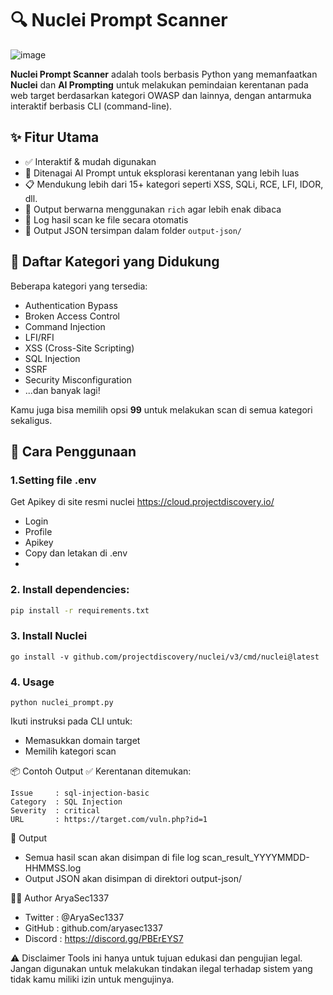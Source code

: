 # 🔍 Nuclei Prompt Scanner

![image](https://github.com/user-attachments/assets/87fe13e4-b488-4a32-9b78-733fbcc2ec57)


**Nuclei Prompt Scanner** adalah tools berbasis Python yang memanfaatkan **Nuclei** dan **AI Prompting** untuk melakukan pemindaian kerentanan pada web target berdasarkan kategori OWASP dan lainnya, dengan antarmuka interaktif berbasis CLI (command-line).

## ✨ Fitur Utama

- ✅ Interaktif & mudah digunakan
- 🤖 Ditenagai AI Prompt untuk eksplorasi kerentanan yang lebih luas
- 📋 Mendukung lebih dari 15+ kategori seperti XSS, SQLi, RCE, LFI, IDOR, dll.
- 🎨 Output berwarna menggunakan `rich` agar lebih enak dibaca
- 📝 Log hasil scan ke file secara otomatis
- 💾 Output JSON tersimpan dalam folder `output-json/`

## 🧠 Daftar Kategori yang Didukung

Beberapa kategori yang tersedia:
- Authentication Bypass
- Broken Access Control
- Command Injection
- LFI/RFI
- XSS (Cross-Site Scripting)
- SQL Injection
- SSRF
- Security Misconfiguration
- ...dan banyak lagi!

Kamu juga bisa memilih opsi **99** untuk melakukan scan di semua kategori sekaligus.

## 🚀 Cara Penggunaan

### 1.Setting file .env
Get Apikey di site resmi nuclei https://cloud.projectdiscovery.io/
- Login
- Profile
- Apikey
- Copy dan letakan di .env
- 
### 2. Install dependencies:

```bash
pip install -r requirements.txt
```

### 3. Install Nuclei
```
go install -v github.com/projectdiscovery/nuclei/v3/cmd/nuclei@latest
```

### 4. Usage
```
python nuclei_prompt.py
```
Ikuti instruksi pada CLI untuk:

- Memasukkan domain target
- Memilih kategori scan

📦 Contoh Output
✅ Kerentanan ditemukan:
```
Issue     : sql-injection-basic
Category  : SQL Injection
Severity  : critical
URL       : https://target.com/vuln.php?id=1
```
📁 Output
- Semua hasil scan akan disimpan di file log scan_result_YYYYMMDD-HHMMSS.log
- Output JSON akan disimpan di direktori output-json/

👨‍💻 Author
AryaSec1337
- Twitter  : @AryaSec1337
- GitHub   : github.com/aryasec1337
- Discord  : https://discord.gg/PBErEYS7

⚠️ Disclaimer
Tools ini hanya untuk tujuan edukasi dan pengujian legal. Jangan digunakan untuk melakukan tindakan ilegal terhadap sistem yang tidak kamu miliki izin untuk mengujinya.

